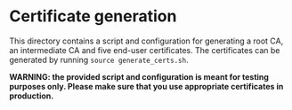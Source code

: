 # Certificate generation

This directory contains a script and configuration for generating a root CA, an intermediate CA and five end-user certificates. The certificates can be generated by running `source generate_certs.sh`.

**WARNING: the provided script and configuration is meant for testing purposes only. Please make sure that you use appropriate certificates in production.**
